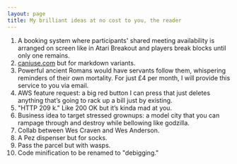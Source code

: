 ```yaml
---
layout: page
title: My brilliant ideas at no cost to you, the reader
---
```


1. A booking system where participants' shared meeting availability is arranged on screen like in Atari Breakout and players break blocks until only one remains.
2. [caniuse.com](https://caniuse.com) but for markdown variants.
3. Powerful ancient Romans would have servants follow them, whispering reminders of their own mortality. For just £4 per month, I will provide this service to you via email.
4. AWS feature request: a big red button I can press that just deletes anything that’s going to rack up a bill just by existing.
5. "HTTP 209 k." Like 200 OK but it’s kinda mad at you.
6. Business idea to target stressed grownups: a model city that you can rampage through and destroy while bellowing like godzilla.
7. Collab between Wes Craven and Wes Anderson.
8. A Pez dispenser but for socks.
9. Pass the parcel but with wasps.
10. Code minification to be renamed to "debigging."